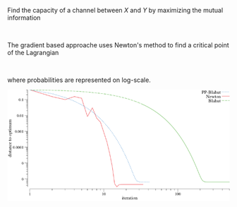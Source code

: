 
Find the capacity of a channel between *X* and *Y* by maximizing the mutual information

<img src="https://raw.githubusercontent.com/pbenner/autodiff/master/demo/channel/README//eq_no_01.png" alt="" height="60">


The gradient based approache uses Newton's method to find a critical point of the Lagrangian

<img src="https://raw.githubusercontent.com/pbenner/autodiff/master/demo/channel/README//eq_no_02.png" alt="" height="60">

where probabilities are represented on log-scale.

![Optimization](channel.png)
